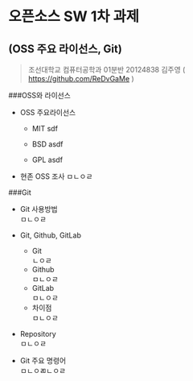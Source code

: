 오픈소스 SW 1차 과제
=================
(OSS 주요 라이선스, Git)
---------------
>조선대학교 컴퓨터공학과
01분반 20124838 김주영
( https://github.com/ReDvGaMe ) 

###OSS와 라이선스
* OSS 주요라이선스
  * MIT
    sdf  
    
  * BSD
    asdf  
    
  * GPL
    asdf
    
* 현존 OSS 조사
  ㅁㄴㅇㄹ
  
###Git
* Git 사용방법  
  ㅁㄴㅇㄹ  
  
* Git, Github, GitLab  
  * Git  
    ㄴㅇㄹ  
  * Github  
    ㅁㄴㅇㄹ  
  * GitLab  
    ㅁㄴㅇㄹ  
  * 차이점  
    ㅁㄴㅇㄹ  
    
* Repository  
  ㅁㄴㅇㄹ  
  
* Git 주요 명령어  
  ㅁㄴㅇㄻㄴㅇㄹ  